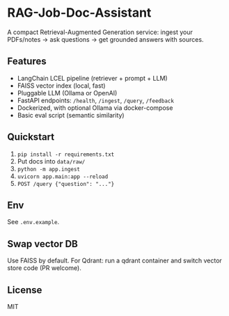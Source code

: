 # RAG-Job-Doc-Assistant
A compact Retrieval-Augmented Generation service: ingest your PDFs/notes → ask questions → get grounded answers with sources.

## Features
- LangChain LCEL pipeline (retriever + prompt + LLM)
- FAISS vector index (local, fast)
- Pluggable LLM (Ollama or OpenAI)
- FastAPI endpoints: `/health`, `/ingest`, `/query`, `/feedback`
- Dockerized, with optional Ollama via docker-compose
- Basic eval script (semantic similarity)

## Quickstart
1. `pip install -r requirements.txt`
2. Put docs into `data/raw/`
3. `python -m app.ingest`
4. `uvicorn app.main:app --reload`
5. `POST /query {"question": "..."}`

## Env
See `.env.example`.

## Swap vector DB
Use FAISS by default. For Qdrant: run a qdrant container and switch vector store code (PR welcome).

## License
MIT
